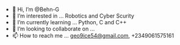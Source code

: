 - 👋 Hi, I’m @Behn-G
- 👀 I’m interested in ... Robotics and Cyber Scurity
- 🌱 I’m currently learning ... Python, C and C++
- 💞️ I’m looking to collaborate on ... 
- 📫 How to reach me ... geo9ice54@gmail.com, +2349061575161

<!---
Behn-G/Behn-G is a ✨ special ✨ repository because its `README.md` (this file) appears on your GitHub profile.
You can click the Preview link to take a look at your changes.
--->
